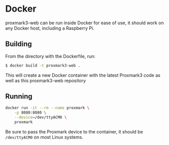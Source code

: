 # Docker

proxmark3-web can be run inside Docker for ease of use, it should work on any Docker host, including a Raspberry Pi.

## Building

From the directory with the Dockerfile, run:

```sh
$ docker build -t proxmark3-web .
```

This will create a new Docker container with the latest Proxmark3 code as well as this proxmark3-web repository

## Running

```sh
docker run -it --rm --name proxmark \
    -p 8080:8080 \
    --device=/dev/ttyACM0 \
    proxmark
```

Be sure to pass the Proxmark device to the container, it should be `/dev/ttyACM0` on most Linux systems.

